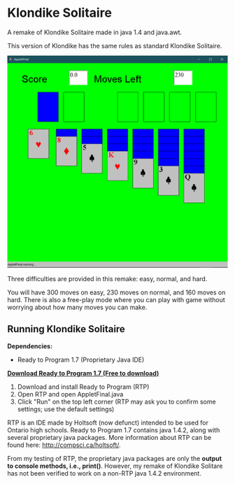 # Klondike Solitaire

A remake of Klondike Solitaire made in java 1.4 and java.awt.

This version of Klondike has the same rules as standard Klondike Solitaire.

![Klondike-normal](klondike-normal.PNG)

Three difficulties are provided in this remake: easy, normal, and hard.

You will have 300 moves on easy, 230 moves on normal, and 160 moves on hard. There is also a free-play mode where you can play with game without worrying about how many moves you can make.

## Running Klondike Solitaire

**Dependencies:**
- Ready to Program 1.7 (Proprietary Java IDE)

**[Download Ready to Program 1.7 (Free to download)](http://compsci.ca/holtsoft/RTP_install.exe)**

1. Download and install Ready to Program (RTP)
2. Open RTP and open AppletFinal.java
3. Click "Run" on the top left corner (RTP may ask you to confirm some settings; use the default settings)

RTP is an IDE made by Holtsoft (now defunct) intended to be used for Ontario high schools.
Ready to Program 1.7 contains java 1.4.2, along with several proprietary java packages.
More information about RTP can be found here: http://compsci.ca/holtsoft/.

From my testing of RTP, the proprietary java packages are only the **output to console methods, i.e., print()**.
However, my remake of Klondike Solitare has not been verified to work on a non-RTP java 1.4.2 environment.
